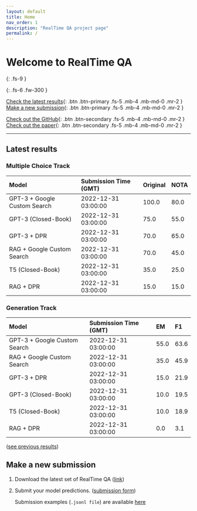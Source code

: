 ```yaml
---
layout: default
title: Home
nav_order: 1
description: "RealTime QA project page"
permalink: /
---
```


# Welcome to RealTime QA
{: .fs-9 }


{: .fs-6 .fw-300 }

[Check the latest results](#latest-results){: .btn .btn-primary .fs-5 .mb-4 .mb-md-0 .mr-2 } [Make a new submission](#make-a-new-submission){: .btn .btn-primary .fs-5 .mb-4 .mb-md-0 .mr-2 }

[Check out the GitHub](https://github.com/realtimeqa/realtimeqa_public){: .btn .btn-secondary .fs-5 .mb-4 .mb-md-0 .mr-2 } [Check out the paper](https://arxiv.org/abs/2207.13332){: .btn .btn-secondary .fs-5 .mb-4 .mb-md-0 .mr-2 }

---

## Latest results 

### Multiple Choice Track

| Model        | Submission Time (GMT) | Original | NOTA | 
|:-------------|:---------|:---------|:-----|
|GPT-3 + Google Custom Search|2022-12-31 03:00:00|100.0|80.0|
|GPT-3 (Closed-Book)|2022-12-31 03:00:00|75.0|55.0|
|GPT-3 + DPR|2022-12-31 03:00:00|70.0|65.0|
|RAG + Google Custom Search|2022-12-31 03:00:00|70.0|45.0|
|T5 (Closed-Book)|2022-12-31 03:00:00|35.0|25.0|
|RAG + DPR|2022-12-31 03:00:00|15.0|15.0|



### Generation Track

| Model        | Submission Time (GMT) | EM | F1 | 
|:-------------|:---------|:---------|:-----|
|GPT-3 + Google Custom Search|2022-12-31 03:00:00|55.0|63.6|
|RAG + Google Custom Search|2022-12-31 03:00:00|35.0|45.9|
|GPT-3 + DPR|2022-12-31 03:00:00|15.0|21.9|
|GPT-3 (Closed-Book)|2022-12-31 03:00:00|10.0|19.5|
|T5 (Closed-Book)|2022-12-31 03:00:00|10.0|18.9|
|RAG + DPR|2022-12-31 03:00:00|0.0|3.1|



([see previous results](https://realtimeqa.github.io/docs/results/2022/))

## Make a new submission

1. Download the latest set of RealTime QA ([link](https://github.com/realtimeqa/realtimeqa_public))

1. Submit your model predictions. ([submission form](https://forms.gle/6xANYtedAf8UrqyY8))

    Submission examples (`.jsonl file`) are available [here](https://github.com/realtimeqa/realtimeqa_public/tree/main/baseline_results)
